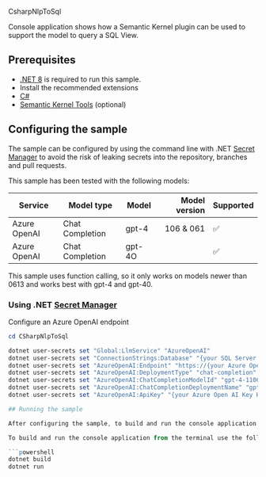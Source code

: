 CsharpNlpToSql

Console application shows how a Semantic Kernel plugin can be used to support the model to query a SQL View.

## Prerequisites

- [.NET 8](https://dotnet.microsoft.com/download/dotnet/8.0) is required to run this sample.
- Install the recommended extensions
- [C#](https://marketplace.visualstudio.com/items?itemName=ms-dotnettools.csharp)
- [Semantic Kernel Tools](https://marketplace.visualstudio.com/items?itemName=ms-semantic-kernel.semantic-kernel) (optional)

## Configuring the sample

The sample can be configured by using the command line with .NET [Secret Manager](https://learn.microsoft.com/en-us/aspnet/core/security/app-secrets) to avoid the risk of leaking secrets into the repository, branches and pull requests.

This sample has been tested with the following models:

| Service      | Model type      | Model            | Model version | Supported |
| ------------ | --------------- | ---------------- | ------------: | --------- |
| Azure OpenAI | Chat Completion | gpt-4            |    106 & 061  | ✅       |
| Azure OpenAI | Chat Completion | gpt-4O           |			    | ✅       |

This sample uses function calling, so it only works on models newer than 0613 and works best with gpt-4 and gpt-40.

### Using .NET [Secret Manager](https://learn.microsoft.com/en-us/aspnet/core/security/app-secrets)

Configure an Azure OpenAI endpoint

```powershell
cd CSharpNlpToSql

dotnet user-secrets set "Global:LlmService" "AzureOpenAI"
dotnet user-secrets set "ConnectionStrings:Database" "{your SQL Server database connection string HERE}"
dotnet user-secrets set "AzureOpenAI:Endpoint" "https://{your Azure Open AI resource name HERE}.openai.azure.com/"
dotnet user-secrets set "AzureOpenAI:DeploymentType" "chat-completion"
dotnet user-secrets set "AzureOpenAI:ChatCompletionModelId" "gpt-4-1106"
dotnet user-secrets set "AzureOpenAI:ChatCompletionDeploymentName" "gpt-4"
dotnet user-secrets set "AzureOpenAI:ApiKey" "{your Azure Open AI Key HERE}"

## Running the sample

After configuring the sample, to build and run the console application just hit `F5`.

To build and run the console application from the terminal use the following commands:

```powershell
dotnet build
dotnet run
```